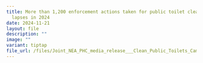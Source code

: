 ```yaml
---
title: More than 1,200 enforcement actions taken for public toilet cleanliness
  lapses in 2024
date: 2024-11-21
layout: file
description: ""
image: ""
variant: tiptap
file_url: /files/Joint_NEA_PHC_media_release___Clean_Public_Toilets_Campaign.pdf
---
```

